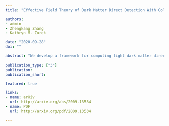 ```yaml
---
title: "Effective Field Theory of Dark Matter Direct Detection With Collective Excitations"

authors:
- admin
- Zhengkang Zhang
- Kathryn M. Zurek

date: "2020-09-28"
doi: ""

abstract: "We develop a framework for computing light dark matter direct detection rates through single phonon and magnon excitations via general effective operators. Our work generalizes previous calculations focused on spin-independent interactions involving the total nucleon and electron numbers $N$ (the usual route to excite phonons) and spin-dependent interactions involving the total electron spin $S$ (the usual route to excite magnons), leading us to identify new responses involving the orbital angular momenta $L$, as well as spin-orbit couplings $L\\otimes S$ in the target. All four types of responses can excite phonons, while couplings to electron's $S$ and $L$ can also excite magnons. We apply the effective field theory approach to a set of well-motivated relativistic benchmark models, including (pseudo-)scalar mediated interactions, and models where dark matter interacts via a multipole moment, such as a dark electric dipole, magnetic dipole or anapole moment. We find that couplings to point-like degrees of freedom $N$ and $S$ often dominate dark matter detection rates, implying that exotic materials with orbital $L$ order or large spin-orbit couplings $L\\otimes S$ are not necessary to have strong reach to a broad class of DM models. We also highlight that phonon based crystal experiments in active R&D (such as SPICE) will probe light dark matter models well beyond those having a simple spin-independent interaction, including e.g. models with dipole and anapole interactions."

publication_type: ["3"]
publication: 
publication_short: 

featured: true

links: 
- name: arXiv
  url: http://arxiv.org/abs/2009.13534
- name: PDF
  url: http://arxiv.org/pdf/2009.13534

---
```

